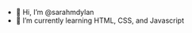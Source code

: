 - 👋 Hi, I’m @sarahmdylan
- 🌱 I’m currently learning HTML, CSS, and Javascript

<!---
sarahmdylan/sarahmdylan is a ✨ special ✨ repository because its `README.md` (this file) appears on your GitHub profile.
You can click the Preview link to take a look at your changes.
--->
